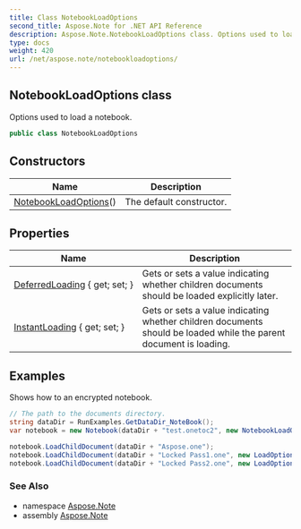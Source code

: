 ```yaml
---
title: Class NotebookLoadOptions
second_title: Aspose.Note for .NET API Reference
description: Aspose.Note.NotebookLoadOptions class. Options used to load a notebook
type: docs
weight: 420
url: /net/aspose.note/notebookloadoptions/
---
```

## NotebookLoadOptions class

Options used to load a notebook.

```csharp
public class NotebookLoadOptions
```

## Constructors

| Name | Description |
| --- | --- |
| [NotebookLoadOptions](notebookloadoptions/)() | The default constructor. |

## Properties

| Name | Description |
| --- | --- |
| [DeferredLoading](../../aspose.note/notebookloadoptions/deferredloading/) { get; set; } | Gets or sets a value indicating whether children documents should be loaded explicitly later. |
| [InstantLoading](../../aspose.note/notebookloadoptions/instantloading/) { get; set; } | Gets or sets a value indicating whether children documents should be loaded while the parent document is loading. |

## Examples

Shows how to an encrypted notebook.

```csharp
// The path to the documents directory.
string dataDir = RunExamples.GetDataDir_NoteBook();
var notebook = new Notebook(dataDir + "test.onetoc2", new NotebookLoadOptions() { DeferredLoading = true });

notebook.LoadChildDocument(dataDir + "Aspose.one");  
notebook.LoadChildDocument(dataDir + "Locked Pass1.one", new LoadOptions() { DocumentPassword = "pass" });
notebook.LoadChildDocument(dataDir + "Locked Pass2.one", new LoadOptions() { DocumentPassword = "pass2" });
```

### See Also

* namespace [Aspose.Note](../../aspose.note/)
* assembly [Aspose.Note](../../)


